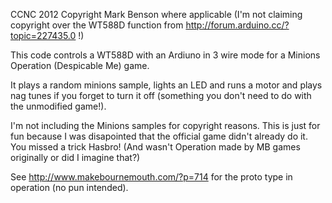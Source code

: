 CCNC 2012 Copyright Mark Benson where applicable (I'm not claiming copyright over the WT588D function from http://forum.arduino.cc/?topic=227435.0 !)

This code controls a WT588D with an Ardiuno in 3 wire mode for a Minions Operation (Despicable Me) game.

It plays a random minions sample, lights an LED and runs a motor and plays nag tunes if you forget to turn it off (something you don't need to do with the unmodified game!).

I'm not including the Minions samples for copyright reasons. This is just for fun because I was disapointed that the official game didn't already do it. You missed a trick Hasbro! (And wasn't Operation made by MB games originally or did I imagine that?)

See http://www.makebournemouth.com/?p=714 for the proto type in operation (no pun intended).